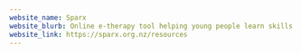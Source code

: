 ```yaml
---
website_name: Sparx
website_blurb: Online e-therapy tool helping young people learn skills to deal with feeling down, depressed or stressed.
website_link: https://sparx.org.nz/resources
---
```

